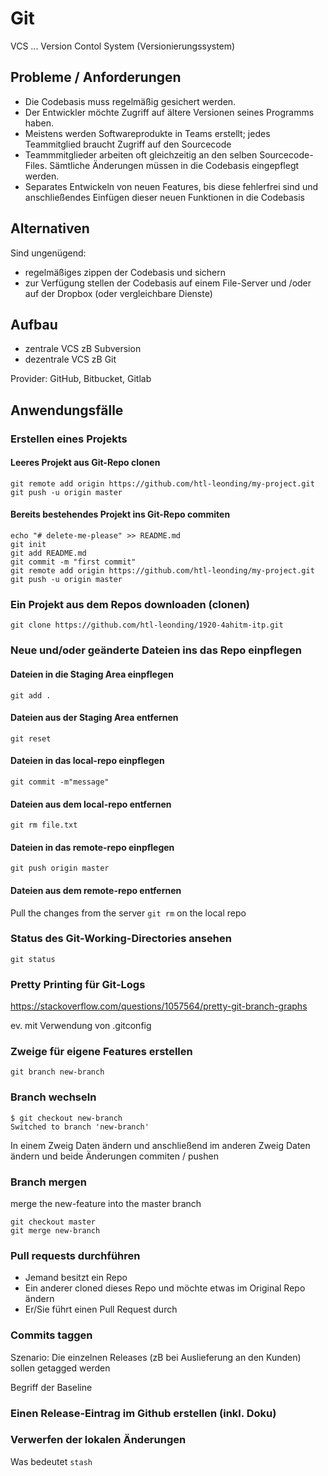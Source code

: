 ﻿# Git

VCS ... Version Contol System (Versionierungssystem)

## Probleme / Anforderungen

- Die Codebasis muss regelmäßig gesichert werden.
- Der Entwickler möchte Zugriff auf ältere Versionen seines Programms haben.
- Meistens werden Softwareprodukte in Teams erstellt; jedes Teammitglied braucht Zugriff auf den Sourcecode
- Teammmitglieder arbeiten oft gleichzeitig an den selben Sourcecode-Files. Sämtliche Änderungen müssen in die Codebasis eingepflegt werden.
- Separates Entwickeln von neuen Features, bis diese fehlerfrei sind und anschließendes Einfügen dieser neuen Funktionen in die Codebasis

## Alternativen

Sind ungenügend:

- regelmäßiges zippen der Codebasis und sichern
- zur Verfügung stellen der Codebasis auf einem File-Server und /oder auf der Dropbox (oder vergleichbare Dienste)

## Aufbau

- zentrale VCS zB Subversion
- dezentrale VCS zB Git

Provider: GitHub, Bitbucket, Gitlab


## Anwendungsfälle

### Erstellen eines Projekts

#### Leeres Projekt aus Git-Repo clonen


```
git remote add origin https://github.com/htl-leonding/my-project.git
git push -u origin master
```

#### Bereits bestehendes Projekt ins Git-Repo commiten

```
echo "# delete-me-please" >> README.md
git init
git add README.md
git commit -m "first commit"
git remote add origin https://github.com/htl-leonding/my-project.git
git push -u origin master
```

### Ein Projekt aus dem Repos downloaden (clonen)

`git clone https://github.com/htl-leonding/1920-4ahitm-itp.git`

### Neue und/oder geänderte Dateien ins das Repo einpflegen

#### Dateien in die Staging Area einpflegen

```
git add .
```

#### Dateien aus der Staging Area entfernen

```
git reset
```

#### Dateien in das local-repo einpflegen

```
git commit -m"message"
```

#### Dateien aus dem local-repo entfernen

```
git rm file.txt
```

#### Dateien in das remote-repo einpflegen

```
git push origin master
```

#### Dateien aus dem remote-repo entfernen

Pull the changes from the server ```git rm``` on the local repo

### Status des Git-Working-Directories ansehen

```
git status
```

### Pretty Printing für Git-Logs

<https://stackoverflow.com/questions/1057564/pretty-git-branch-graphs>

ev. mit Verwendung von .gitconfig


### Zweige für eigene Features erstellen

````
git branch new-branch
````

### Branch wechseln

```
$ git checkout new-branch
Switched to branch 'new-branch'
```

In einem Zweig Daten ändern und anschließend im anderen Zweig Daten ändern und beide Änderungen commiten / pushen

### Branch mergen

merge the new-feature into the master branch
```
git checkout master
git merge new-branch
```

### Pull requests durchführen

- Jemand besitzt ein Repo
- Ein anderer cloned dieses Repo und möchte etwas im Original Repo ändern
- Er/Sie führt einen Pull Request durch

### Commits taggen

Szenario: Die einzelnen Releases (zB bei Auslieferung an den Kunden) sollen getagged werden

Begriff der Baseline

### Einen Release-Eintrag im Github erstellen (inkl. Doku)

### Verwerfen der lokalen Änderungen

Was bedeutet `stash`
